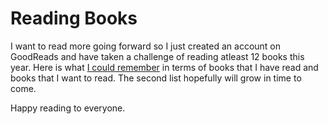 # Reading Books

I want to read more going forward so I just created an account on GoodReads and have taken a challenge of reading atleast 12 books this year. 
Here is what [I could remember](https://www.goodreads.com/review/list/81744591?shelf=%23ALL%23) in terms of books that I have read and books that I want to read.
The second list hopefully will grow in time to come.

Happy reading to everyone.